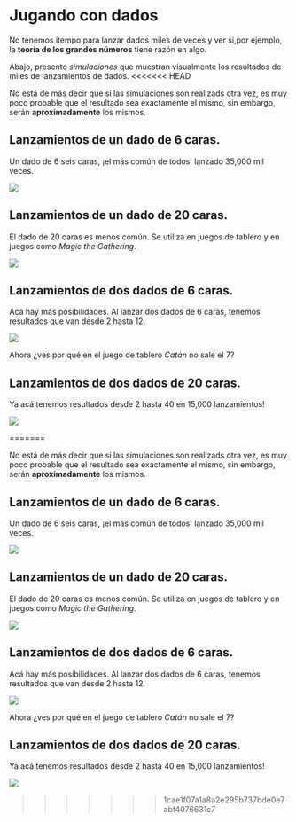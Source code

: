 # Jugando con dados
No tenemos itempo para lanzar dados miles de veces y ver si,por ejemplo, la **teoría de los grandes números** tiene razón en algo.

Abajo, presento *simulaciones* que muestran visualmente los resultados de miles de lanzamientos de dados.
<<<<<<< HEAD

No está de más decir que si las simulaciones son realizads otra vez, es muy poco probable que el resultado sea exactamente el mismo, sin embargo, serán **aproximadamente** los mismos.

## Lanzamientos de un dado de 6 caras.
Un dado de 6 seis caras, ¡el más común de todos! lanzado 35,000 mil veces.

![](https://github.com/PabloDataLib/Simulaciones_dados/blob/master/Dado_6_caras.gif)

## Lanzamientos de un dado de 20 caras.
El dado de 20 caras es menos común. Se utiliza en juegos de tablero y en juegos como *Magic the Gathering*.

![](https://github.com/PabloDataLib/Simulaciones_dados/blob/master/Dado_20_caras.gif)

## Lanzamientos de dos dados de 6 caras.
Acá hay más posibilidades. Al lanzar dos dados de 6 caras, tenemos resultados que van desde 2 hasta 12.

![](https://github.com/PabloDataLib/Simulaciones_dados/blob/master/2_Dados_6_caras.gif)

Ahora ¿ves por qué en el juego de tablero *Catán* no sale el 7?

## Lanzamientos de dos dados de 20 caras.
Ya acá tenemos resultados desde 2 hasta 40 en 15,000 lanzamientos!

![](https://github.com/PabloDataLib/Simulaciones_dados/blob/master/2_Dados_20_caras.gif)

=======

No está de más decir que si las simulaciones son realizads otra vez, es muy poco probable que el resultado sea exactamente el mismo, sin embargo, serán **aproximadamente** los mismos.

## Lanzamientos de un dado de 6 caras.
Un dado de 6 seis caras, ¡el más común de todos! lanzado 35,000 mil veces.

![](https://github.com/PabloDataLib/Simulaciones_dados/blob/master/Dado_6_caras.gif)

## Lanzamientos de un dado de 20 caras.
El dado de 20 caras es menos común. Se utiliza en juegos de tablero y en juegos como *Magic the Gathering*.

![](https://github.com/PabloDataLib/Simulaciones_dados/blob/master/Dado_20_caras.gif)

## Lanzamientos de dos dados de 6 caras.
Acá hay más posibilidades. Al lanzar dos dados de 6 caras, tenemos resultados que van desde 2 hasta 12.

![](https://github.com/PabloDataLib/Simulaciones_dados/blob/master/2_Dados_6_caras.gif)

Ahora ¿ves por qué en el juego de tablero *Catán* no sale el 7?

## Lanzamientos de dos dados de 20 caras.
Ya acá tenemos resultados desde 2 hasta 40 en 15,000 lanzamientos!

![](https://github.com/PabloDataLib/Simulaciones_dados/blob/master/2_Dados_20_caras.gif)
>>>>>>> 1cae1f07a1a8a2e295b737bde0e7abf4076631c7
